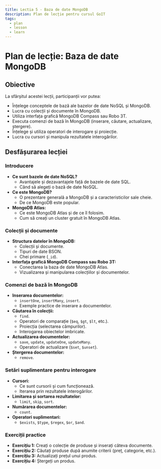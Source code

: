 ```yaml
---
title: Lectia 5 - Baza de date MongoDB
description: Plan de lecție pentru cursul GoIT
tags:
  - plan
  - lesson
  - learn
---
```

# Plan de lecție: Baza de date MongoDB

## Obiective

La sfârșitul acestei lecții, participanții vor putea:

* Înțelege conceptele de bază ale bazelor de date NoSQL și MongoDB.
* Lucra cu colecții și documente în MongoDB.
* Utiliza interfața grafică MongoDB Compass sau Robo 3T.
* Executa comenzi de bază în MongoDB (inserare, căutare, actualizare, ștergere).
* Înțelege și utiliza operatori de interogare și proiecție.
* Lucra cu cursori și manipula rezultatele interogărilor.

## Desfășurarea lecției

### Introducere

* **Ce sunt bazele de date NoSQL?**
    * Avantajele și dezavantajele față de bazele de date SQL.
    * Când să alegeți o bază de date NoSQL.
* **Ce este MongoDB?**
    * O prezentare generală a MongoDB și a caracteristicilor sale cheie.
    * De ce MongoDB este popular.
* **MongoDB Atlas:**
    * Ce este MongoDB Atlas și de ce îl folosim.
    * Cum să creați un cluster gratuit în MongoDB Atlas.

### Colecții și documente

* **Structura datelor în MongoDB:**
    * Colecții și documente.
    * Tipuri de date BSON.
    * Chei primare (`_id`).
* **Interfața grafică MongoDB Compass sau Robo 3T:**
    * Conectarea la baza de date MongoDB Atlas.
    * Vizualizarea și manipularea colecțiilor și documentelor.

### Comenzi de bază în MongoDB

* **Inserarea documentelor:**
    * `insertOne`, `insertMany`, `insert`.
    * Exemple practice de inserare a documentelor.
* **Căutarea în colecții:**
    * `find`.
    * Operatori de comparație (`$eq`, `$gt`, `$lt`, etc.).
    * Proiecția (selectarea câmpurilor).
    * Interogarea obiectelor imbricate.
* **Actualizarea documentelor:**
    * `save`, `update`, `updateOne`, `updateMany`.
    * Operatori de actualizare (`$set`, `$unset`).
* **Ștergerea documentelor:**
    * `remove`.

### Setări suplimentare pentru interogare

* **Cursori:**
    * Ce sunt cursorii și cum funcționează.
    * Iterarea prin rezultatele interogărilor.
* **Limitarea și sortarea rezultatelor:**
    * `limit`, `skip`, `sort`.
* **Numărarea documentelor:**
    * `count`.
* **Operatori suplimentari:**
    * `$exists`, `$type`, `$regex`, `$or`, `$and`.

### Exerciții practice

* **Exercițiu 1:** Creați o colecție de produse și inserați câteva documente.
* **Exercițiu 2:** Căutați produse după anumite criterii (preț, categorie, etc.).
* **Exercițiu 3:** Actualizați prețul unui produs.
* **Exercițiu 4:** Ștergeți un produs.